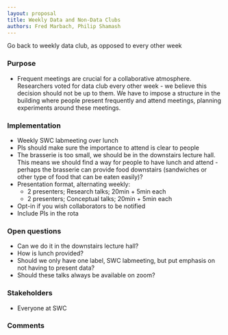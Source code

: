 ```yaml
---
layout: proposal
title: Weekly Data and Non-Data Clubs
authors: Fred Marbach, Philip Shamash
---
```


Go back to weekly data club, as opposed to every other week

<!--end summary-->

### Purpose

- Frequent meetings are crucial for a collaborative atmosphere. Researchers voted for data club every other week - we believe this decision should not be up to them. We have to impose a structure in the building where people present frequently and attend meetings, planning experiments around these meetings.


### Implementation

- Weekly SWC labmeeting over lunch 
- PIs should make sure the importance to attend is clear to people
- The brasserie is too small, we should be in the downstairs lecture hall. This means we should find a way for people to have lunch and attend - perhaps the brasserie can provide food downstairs (sandwiches or other type of food that can be eaten easily)?
- Presentation format, alternating weekly:
    * 2 presenters; Research talks; 20min + 5min each
    * 2 presenters; Conceptual talks; 20min + 5min each
- Opt-in if you wish collaborators to be notified
- Include PIs in the rota

### Open questions

- Can we do it in the downstairs lecture hall?
- How is lunch provided?
- Should we only have one label, SWC labmeeting, but put emphasis on not having to present data?
- Should these talks always be available on zoom?

### Stakeholders

- Everyone at SWC


### Comments


